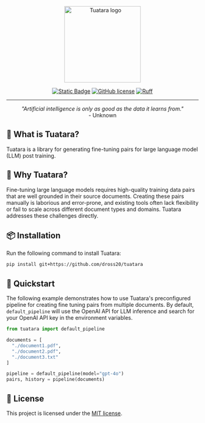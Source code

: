 <p align="center" style="margin-bottom: 0">
  <picture style="display: block; height: auto;">
    <source media="(prefers-color-scheme: dark)" srcset="https://i.imgur.com/001BRhf.png">
    <source media="(prefers-color-scheme: light)" srcset="https://i.imgur.com/X0Qq560.png">
    <img src="https://i.imgur.com/X0Qq560.png" width="200" style="height: auto;" alt="Tuatara logo"></img>
  </picture>
</p>

<div align="center">

  <a href="https://www.python.org/">![Static Badge](https://img.shields.io/badge/python-3.9+-green)</a>
  <a href="https://github.com/dross20/tuatara/blob/main/LICENSE">![GitHub license](https://img.shields.io/badge/license-MIT-brown.svg)</a>
  <a href="https://github.com/astral-sh/ruff">![Ruff](https://img.shields.io/endpoint?url=https://raw.githubusercontent.com/astral-sh/ruff/main/assets/badge/v2.json)</a>

</div>

---

<p align="center">
<em>"Artificial intelligence is only as good as the data it learns from."</em><br>
- Unknown
</p>


## 🦎 What is Tuatara?

Tuatara is a library for generating fine-tuning pairs for large language model (LLM) post training.

## 🤔 Why Tuatara?

Fine-tuning large language models requires high-quality training data pairs that are well grounded in their source documents. Creating these pairs manually is laborious and error-prone, and existing tools often lack flexibility or fail to scale across different document types and domains. Tuatara addresses these challenges directly.

## 📦 Installation
Run the following command to install Tuatara:

```sh
pip install git+https://github.com/dross20/tuatara
```

## 🚀 Quickstart
The following example demonstrates how to use Tuatara's preconfigured pipeline for creating fine tuning pairs from multiple documents. By default, `default_pipeline` will use the OpenAI API for LLM inference and search for your OpenAI API key in the environment variables.

```python
from tuatara import default_pipeline

documents = [
  "./document1.pdf",
  "./document2.pdf",
  "./document3.txt"
]

pipeline = default_pipeline(model="gpt-4o")
pairs, history = pipeline(documents)
```

## 📜 License
This project is licensed under the [MIT license](https://github.com/dross20/tuatara/blob/2ab8b458f0d6d3109d7e5381c58961c9df992449/LICENSE).
